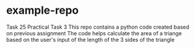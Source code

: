 # example-repo
Task 25 Practical Task 3
This repo contains a python code created based on previous assignment
The code helps calculate the area of a triange based on the user's input of the length of the 3 sides of the triangle

